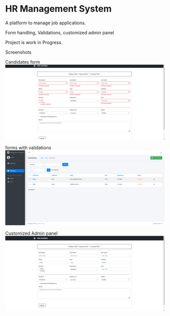 # HR Management System

A platform to manage job applications.

Form handling, Validations, customized admin panel

Project is work in Progress.


Screenshots

Candidates form
![img](https://github.com/Siddharthbadal/HR-Management-System/blob/main/screenshots/hr-one.png?raw=true)

forms with validations
![img](https://github.com/Siddharthbadal/HR-Management-System/blob/main/screenshots/hr-admin.png?raw=true)


Customized Admin panel
![img](https://github.com/Siddharthbadal/HR-Management-System/blob/main/screenshots/hr-two.png?raw=true)
